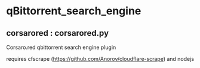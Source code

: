 # qBittorrent_search_engine

## corsarored : corsarored.py
Corsaro.red qbittorrent search engine plugin

requires cfscrape (https://github.com/Anorov/cloudflare-scrape) and nodejs



